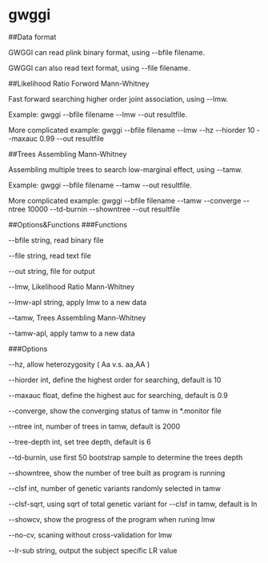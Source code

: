 # gwggi

##Data format

GWGGI can read plink binary format, using --bfile filename.

GWGGI can also read text format, using --file filename.

 

##Likelihood Ratio Forword Mann-Whitney

Fast forward searching higher order joint association, using --lmw.

Example: gwggi --bfile filename --lmw --out resultfile.

More complicated example: gwggi --bfile filename --lmw --hz --hiorder 10 --maxauc 0.99 --out resultfile

 

##Trees Assembling Mann-Whitney

Assembling multiple trees to search low-marginal effect, using --tamw.

Example: gwggi --bfile filename --tamw --out resultfile.

More complicated example: gwggi --bfile filename --tamw --converge --ntree 10000 --td-burnin --showntree --out resultfile

 

##Options&Functions
###Functions

--bfile string, read binary file

--file string, read text file

--out string, file for output

--lmw, Likelihood Ratio Mann-Whitney

--lmw-apl string, apply lmw to a new data

--tamw, Trees Assembling Mann-Whitney

--tamw-apl, apply tamw to a new data

###Options

--hz, allow heterozygosity ( Aa v.s. aa,AA )

--hiorder int, define the highest order for searching, default is 10

--maxauc float, define the highest auc for searching, default is 0.9

--converge, show the converging status of tamw in *.monitor file

--ntree int, number of trees in tamw, default is 2000

--tree-depth int, set tree depth, default is 6

--td-burnin, use first 50 bootstrap sample to determine the trees depth

--showntree, show the number of tree built as program is running

--clsf int, number of genetic variants randomly selected in tamw

--clsf-sqrt, using sqrt of total genetic variant for --clsf in tamw, default is ln

--showcv, show the progress of the program when runing lmw

--no-cv, scaning without cross-validation for lmw

--lr-sub string, output the subject specific LR value


